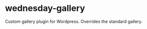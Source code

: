 wednesday-gallery
=================

Custom gallery plugin for Wordpress. Overrides the standard gallery.
